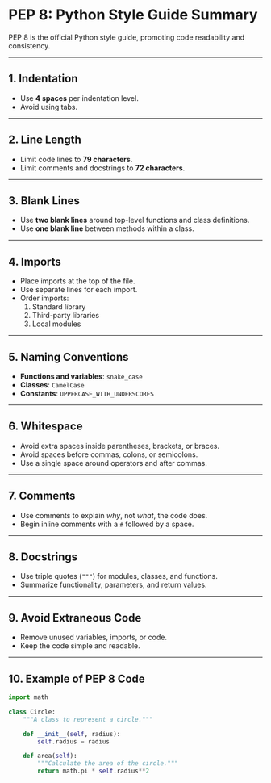# PEP 8: Python Style Guide Summary

PEP 8 is the official Python style guide, promoting code readability and consistency.

---

## **1. Indentation**
- Use **4 spaces** per indentation level.
- Avoid using tabs.

---

## **2. Line Length**
- Limit code lines to **79 characters**.
- Limit comments and docstrings to **72 characters**.

---

## **3. Blank Lines**
- Use **two blank lines** around top-level functions and class definitions.
- Use **one blank line** between methods within a class.

---

## **4. Imports**
- Place imports at the top of the file.
- Use separate lines for each import.
- Order imports:
  1. Standard library
  2. Third-party libraries
  3. Local modules

---

## **5. Naming Conventions**
- **Functions and variables**: `snake_case`
- **Classes**: `CamelCase`
- **Constants**: `UPPERCASE_WITH_UNDERSCORES`

---

## **6. Whitespace**
- Avoid extra spaces inside parentheses, brackets, or braces.
- Avoid spaces before commas, colons, or semicolons.
- Use a single space around operators and after commas.

---

## **7. Comments**
- Use comments to explain *why*, not *what*, the code does.
- Begin inline comments with a `#` followed by a space.

---

## **8. Docstrings**
- Use triple quotes (`"""`) for modules, classes, and functions.
- Summarize functionality, parameters, and return values.

---

## **9. Avoid Extraneous Code**
- Remove unused variables, imports, or code.
- Keep the code simple and readable.

---

## **10. Example of PEP 8 Code**
```python
import math

class Circle:
    """A class to represent a circle."""

    def __init__(self, radius):
        self.radius = radius

    def area(self):
        """Calculate the area of the circle."""
        return math.pi * self.radius**2
